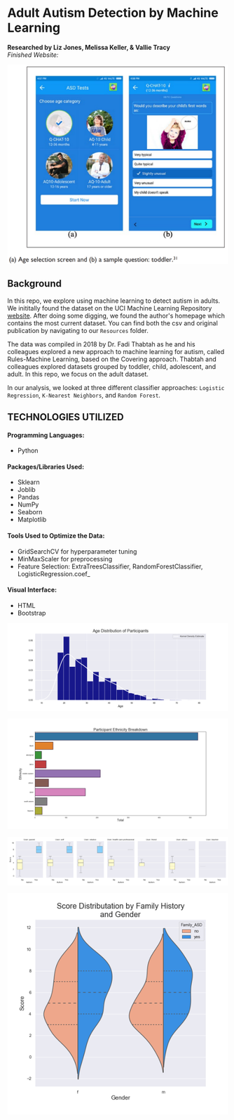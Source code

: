 # Adult Autism Detection by Machine Learning
<b>Researched by Liz Jones, Melissa Keller, & Vallie Tracy</b>     
*Finished Website:*      

![HeatMap](/Resources/ASDTestsApp.PNG) 
## Background     
In this repo, we explore using machine learning to detect autism in adults.  We inititally found the dataset on the UCI Machine Learning Repository [website](http://archive.ics.uci.edu/ml/datasets/Autism+Screening+Adult).  After doing some digging, we found the author's homepage which contains the most current dataset. You can find both the csv and original publication by navigating to our `Resources` folder.      

The data was compiled in 2018 by Dr. Fadi Thabtah as he and his colleagues explored a new approach to machine learning for autism, called Rules-Machine Learning, based on the Covering approach.  Thabtah and colleagues explored datasets grouped by toddler, child, adolescent, and adult.  In this repo, we focus on the adult dataset.

In our analysis, we looked at three different classifier approaches: `Logistic Regression`, `K-Nearest Neighbors`, and `Random Forest`.     
## TECHNOLOGIES UTILIZED
#### Programming Languages:
* Python

#### Packages/Libraries Used:
* Sklearn
* Joblib
* Pandas
* NumPy
* Seaborn
* Matplotlib

#### Tools Used to Optimize the Data:
* GridSearchCV for hyperparameter tuning
* MinMaxScaler for preprocessing
* Feature Selection: ExtraTreesClassifier, RandomForestClassifier, LogisticRegression.coef_

#### Visual Interface:
* HTML
* Bootstrap
 




![AgeDistribution](/Images/AgeDistribution.png) 

![EthnicityBreakdown](/Images/EthnicityBreakdown.png) 

![TestTakerBoxPlots](/Images/TestTakerBoxPlots.png) 

![Violin_Family_Gender](/Images/Violin_Family_Gender.png) 
